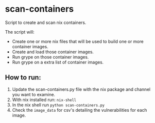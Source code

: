 # scan-containers

Script to create and scan nix containers.

The script will:
- Create one or more nix files that will be used to build one or more container images.
- Create and load those container images.
- Run grype on those container images.
- Run grype on a extra list of container images.

## How to run:

1. Update the scan-containers.py file with the nix package and channel you want to examine.
2. With nix installed run: `nix-shell`
3. In the nix shell run `python scan-containers.py`
4. Check the `image_data` for csv's detailing the vulnerabilities for each image.

